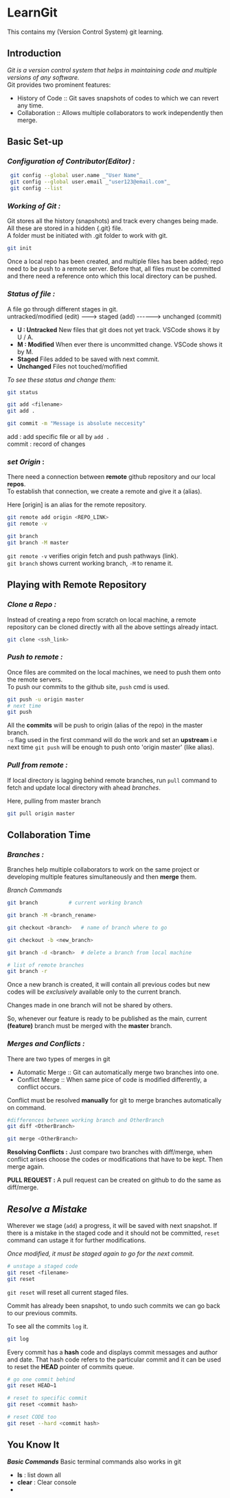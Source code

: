 # LearnGit
This contains my (Version Control System) git learning.

## Introduction

_Git is a version control system that helps in maintaining code and multiple versions of any software._ <br>
Git provides two prominent features:
- History of Code :: Git saves snapshots of codes to which we can revert any time.
- Collaboration   :: Allows multiple collaborators to work independently then merge.

## Basic Set-up

### _Configuration of Contributor(Editor) :_
```sh
 git config --global user.name _"User Name"_
 git config --global user.email _"user123@email.com"_
 git config --list
```
### _Working of Git :_
Git stores all the history (snapshots) and track every changes being made. <br>
All these are stored in a hidden {.git} file. <br>
A folder must be initiated with .git folder to work with git.

```sh
git init    
```

Once a local repo has been created, and multiple files has been added; repo need to be push to a remote server. Before that, all files must be committed and there need a reference onto which this local directory can be pushed. 

### _Status of file :_
A file go through different stages in git. <br>
untracked/modified (edit) ---> staged (add) ------> unchanged (commit) <br>

- **U : Untracked**
New files that git does not yet track. VSCode shows it by U / A.
- **M : Modified**
When ever there is uncommitted change. VSCode shows it by M.
- **Staged**
Files added to be saved with next commit.
- **Unchanged**
Files not touched/mofified

_To see these status and change them:_

```sh
git status

git add <filename>      
git add .               

git commit -m "Message is absolute neccesity"
```
add    : add specific file or all by `add .` <br>
commit : record of changes                   <br>

### _set Origin_ :
There need a connection between **remote** github repository and our local **repos**. <br>
To establish that connection, we create a remote and give it a (alias). <br>

Here [origin] is an alias for the remote repository.

```sh
git remote add origin <REPO_LINK>
git remote -v 

git branch
git branch -M master
```
`git remote -v` verifies origin fetch and push pathways (link). <br>
`git branch` shows current working branch, `-M` to rename it.

## Playing with Remote Repository
### _Clone a Repo :_
Instead of creating a repo from scratch on local machine, a remote repository can be cloned directly with all the above settings already intact.

```sh
git clone <ssh_link>
```

### _Push to remote :_
Once files are commited on the local machines, we need to push them onto the remote servers. </br>
To push our commits to the github site, `push` cmd is used.

```sh
git push -u origin master
# next time
git push

```
All the **commits** will be push to origin (alias of the repo) in the master branch. <br>
`-u` flag used in the first command will do the work and set an **upstream** i.e next time `git push` will be enough to push onto 'origin master' (like alias).

### _Pull from remote :_
If local directory is lagging behind remote branches, run `pull` command to fetch and update local directory with ahead *branches*. 

Here, pulling from master branch
```sh
git pull origin master
``` 

## Collaboration Time

### _Branches :_
Branches help multiple collaborators to work on the same project or developing multiple features simultaneously and then **merge** them. 

_Branch Commands_
```sh
git branch          # current working branch

git branch -M <branch_rename>

git checkout <branch>   # name of branch where to go

git checkout -b <new_branch>

git branch -d <branch>  # delete a branch from local machine

# list of remote branches
git branch -r   
```

Once a new branch is created, it will contain all previous codes but new codes will be *exclusively* available only to the current branch.

Changes made in one branch will not be shared by others. 

So, whenever our feature is ready to be published as the main, current **(feature)** branch
must be merged with the **master** branch.

### _Merges and Conflicts :_
There are two types of merges in git
- Automatic Merge :: Git can automatically merge two branches into one.
- Conflict Merge  :: When same pice of code is modified differently, a conflict occurs.

Conflict must be resolved **manually** for git to merge branches automatically on command.

```sh
#differences between working branch and OtherBranch
git diff <OtherBranch>   

git merge <OtherBranch>

```

**Resolving Conflicts :** Just compare two branches with diff/merge, when conflict arises choose the codes or modifications that have to be kept. Then merge again.

**PULL REQUEST :** A pull request can be created on github to do the same as diff/merge.

## _Resolve a Mistake_
Wherever we stage (`add`) a progress, it will be saved with next snapshot.
If there is a mistake in the staged code and it should not be committed, `reset` command can ustage it for further modifications.

*Once modified, it must be staged again to go for the next commit.*
```sh
# unstage a staged code
git reset <filename>
git reset
```
`git reset` will reset all current staged files. 


Commit has already been snapshot, to undo such commits we can go back to our previous commits. 

To see all the commits `log` it.

```sh
git log
```
Every commit has a **hash** code and displays commit messages and author and date.
That hash code refers to the particular commit and it can be used to reset the **HEAD** pointer of commits queue. 

```sh
# go one commit behind
git reset HEAD~1

# reset to specific commit
git reset <commit hash>

# reset CODE too
git reset --hard <commit hash>

```

## You Know It
**_Basic Commands_**
Basic terminal commands also works in git
- **ls** : list down all
- **clear** : Clear console
- 
